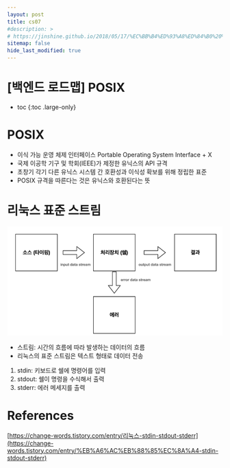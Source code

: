 ```yaml
---
layout: post
title: cs07
#description: >
# https://jinshine.github.io/2018/05/17/%EC%BB%B4%ED%93%A8%ED%84%B0%20%EA%B8%B0%EC%B4%88/%EB%A9%94%EB%AA%A8%EB%A6%AC%EA%B5%AC%EC%A1%B0/
sitemap: false
hide_last_modified: true
---
```

# [백엔드 로드맵] POSIX

* toc
{:toc .large-only}

# POSIX

- 이식 가능 운영 체제 인터페이스 Portable Operating System Interface + X
- 국제 이공학 기구 및 학회(IEEE)가 제정한 유닉스의 API 규격
- 초창기 각기 다른 유닉스 시스템 간 호환성과 이식성 확보를 위해 정립한 표준
- POSIX 규격을 따른다는 것은 유닉스와 호환된다는 뜻

# 리눅스 표준 스트림

![Untitled](/assets/img/cs/posix.png)

- 스트림: 시간의 흐름에 따라 발생하는 데이터의 흐름
- 리눅스의 표준 스트림은 텍스트 형태로 데이터 전송
1. stdin: 키보드로 쉘에 명령어를 입력
2. stdout: 쉘이 명령을 수식해서 출력
3. stderr: 에러 메세지를 출력

# References
[https://change-words.tistory.com/entry/리눅스-stdin-stdout-stderr](https://change-words.tistory.com/entry/%EB%A6%AC%EB%88%85%EC%8A%A4-stdin-stdout-stderr)